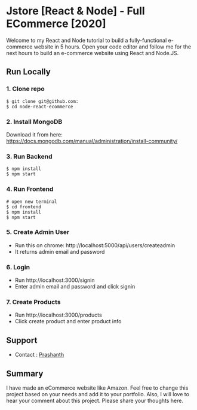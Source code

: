 # Jstore [React & Node] - Full ECommerce [2020]

Welcome to my React and Node tutorial to build a fully-functional e-commerce website in 5 hours. Open your code editor and follow me for the next hours to build an e-commerce website using React and Node.JS.


## Run Locally

### 1. Clone repo

```
$ git clone git@github.com:
$ cd node-react-ecommerce
```

### 2. Install MongoDB

Download it from here: https://docs.mongodb.com/manual/administration/install-community/

### 3. Run Backend

```
$ npm install
$ npm start
```

### 4. Run Frontend

```
# open new terminal
$ cd frontend
$ npm install
$ npm start
```

### 5. Create Admin User

- Run this on chrome: http://localhost:5000/api/users/createadmin
- It returns admin email and password

### 6. Login

- Run http://localhost:3000/signin
- Enter admin email and password and click signin

### 7. Create Products

- Run http://localhost:3000/products
- Click create product and enter product info

## Support
- Contact : [Prashanth](mailto:noothiprashanth@gmail.com)


## Summary

I have made an eCommerce website like Amazon. Feel free to change this project based on your needs and add it to your portfolio.
Also, I will love to hear your comment about this project. Please share your thoughts here.

